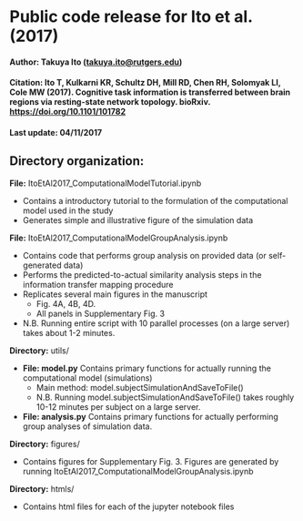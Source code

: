# Public code release for Ito et al. (2017)

#### Author: Takuya Ito (takuya.ito@rutgers.edu)
#### Citation: Ito T, Kulkarni KR, Schultz DH, Mill RD, Chen RH, Solomyak LI, Cole MW (2017). Cognitive task information is transferred between brain regions via resting-state network topology. bioRxiv. https://doi.org/10.1101/101782
#### Last update: 04/11/2017

## Directory organization:
**File:** ItoEtAl2017_ComputationalModelTutorial.ipynb
* Contains a introductory tutorial to the formulation of the computational model used in the study
* Generates simple and illustrative figure of the simulation data

**File:** ItoEtAl2017_ComputationalModelGroupAnalysis.ipynb
* Contains code that performs group analysis on provided data (or self-generated data)
* Performs the predicted-to-actual similarity analysis steps in the information transfer mapping procedure
* Replicates several main figures in the manuscript
  * Fig. 4A, 4B, 4D.
  * All panels in Supplementary Fig. 3
* N.B. Running entire script with 10 parallel processes (on a large server) takes about 1-2 minutes. 
 
**Directory:** utils/
* **File: model.py** Contains primary functions for actually running the computational model (simulations)
  * Main method: model.subjectSimulationAndSaveToFile()
  * N.B. Running model.subjectSimulationAndSaveToFile() takes roughly 10-12 minutes per subject on a large server.
* **File: analysis.py** Contains primary functions for actually performing group analyses of simulation data.

**Directory:** figures/
* Contains figures for Supplementary Fig. 3. Figures are generated by running ItoEtAl2017_ComputationalModelGroupAnalysis.ipynb

**Directory:** htmls/
* Contains html files for each of the jupyter notebook files
